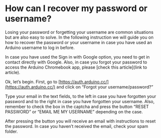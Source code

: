 # How can I recover my password or username?

Losing your password or forgetting your username are common situations but are also easy to solve. In the following instruction we will guide you on how to recover the password or your username in case you have used an Arduino username to log in before.

In case you have used the Sign in with Google option, you need to get in contact directly with Google. Also, in case you forgot your password to access the Arduino Chromebook app, please [check this article](link to article).

Ok, let’s begin. First, go to [https://auth.arduino.cc/](https://auth.arduino.cc/)  and click on “Forgot your username/password?”


Type your email in the text fields, to the left in case you have forgotten your password and to the right in case you have forgotten your username. Also, remember to check the box in the captcha and press the button “RESET PASSWORD” or “EMAIL ME MY USERNAME” depending on the case.



After pressing the button you will receive an email with instructions to reset the password. In case you haven’t received the email, check your spam folder.

